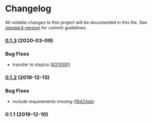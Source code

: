 # Changelog

All notable changes to this project will be documented in this file. See [standard-version](https://github.com/conventional-changelog/standard-version) for commit guidelines.

### [0.1.3](https://github.com/slsplus/pyton-requirements/compare/v0.1.2...v0.1.3) (2020-03-09)

### Bug Fixes

- transfer to slsplus ([6315591](https://github.com/slsplus/pyton-requirements/commit/6315591b5b07afd7f1dd5f9883067ac74ca7618e))

### [0.1.2](https://github.com/yugasun/pyton-requirements/compare/v0.1.1...v0.1.2) (2019-12-13)

### Bug Fixes

- include requirements missing ([f8424eb](https://github.com/yugasun/pyton-requirements/commit/f8424ebdb78ce4850f46fd24cde75fd74dd9c447))

### 0.1.1 (2019-12-10)
